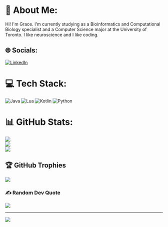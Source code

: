 # 💫 About Me:
Hi! I'm Grace. I'm currently studying as a Bioinformatics and Computational Biology specialist and a Computer Science major at the University of Toronto. I like neuroscience and I like coding. <br>


## 🌐 Socials:
[![LinkedIn](https://img.shields.io/badge/LinkedIn-%230077B5.svg?logo=linkedin&logoColor=white)](https://linkedin.com/in/gracelliu) 

# 💻 Tech Stack:
![Java](https://img.shields.io/badge/java-%23ED8B00.svg?style=for-the-badge&logo=java&logoColor=white) ![Lua](https://img.shields.io/badge/lua-%232C2D72.svg?style=for-the-badge&logo=lua&logoColor=white) ![Kotlin](https://img.shields.io/badge/kotlin-%230095D5.svg?style=for-the-badge&logo=kotlin&logoColor=white) ![Python](https://img.shields.io/badge/python-3670A0?style=for-the-badge&logo=python&logoColor=ffdd54) 

# 📊 GitHub Stats:
![](https://github-readme-stats.vercel.app/api?username=gracelliu&theme=synthwave&hide_border=false&include_all_commits=true&count_private=true)<br/>
![](https://github-readme-streak-stats.herokuapp.com/?user=gracelliu&theme=synthwave&hide_border=false)<br/>
![](https://github-readme-stats.vercel.app/api/top-langs/?username=gracelliu&theme=synthwave&hide_border=false&include_all_commits=true&count_private=true&layout=compact)

## 🏆 GitHub Trophies
![](https://github-profile-trophy.vercel.app/?username=gracelliu&theme=radical&no-frame=false&no-bg=true&margin-w=4)

### ✍️ Random Dev Quote
![](https://quotes-github-readme.vercel.app/api?type=horizontal&theme=tokyonight)

---
[![](https://visitcount.itsvg.in/api?id=gracelliu&icon=8&color=7)](https://visitcount.itsvg.in)

<!-- Proudly created with GPRM ( https://gprm.itsvg.in ) -->
